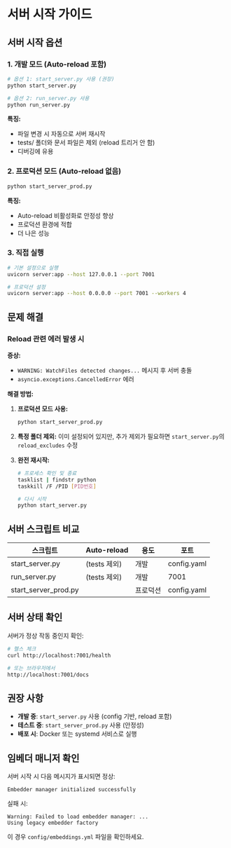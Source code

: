 # 서버 시작 가이드

## 서버 시작 옵션

### 1. 개발 모드 (Auto-reload 포함)
```bash
# 옵션 1: start_server.py 사용 (권장)
python start_server.py

# 옵션 2: run_server.py 사용
python run_server.py
```

**특징:**
- 파일 변경 시 자동으로 서버 재시작
- tests/ 폴더와 문서 파일은 제외 (reload 트리거 안 함)
- 디버깅에 유용

### 2. 프로덕션 모드 (Auto-reload 없음)
```bash
python start_server_prod.py
```

**특징:**
- Auto-reload 비활성화로 안정성 향상
- 프로덕션 환경에 적합
- 더 나은 성능

### 3. 직접 실행
```bash
# 기본 설정으로 실행
uvicorn server:app --host 127.0.0.1 --port 7001

# 프로덕션 설정
uvicorn server:app --host 0.0.0.0 --port 7001 --workers 4
```

## 문제 해결

### Reload 관련 에러 발생 시

**증상:**
- `WARNING: WatchFiles detected changes...` 메시지 후 서버 충돌
- `asyncio.exceptions.CancelledError` 에러

**해결 방법:**

1. **프로덕션 모드 사용:**
   ```bash
   python start_server_prod.py
   ```

2. **특정 폴더 제외:**
   이미 설정되어 있지만, 추가 제외가 필요하면 `start_server.py`의 `reload_excludes` 수정

3. **완전 재시작:**
   ```bash
   # 프로세스 확인 및 종료
   tasklist | findstr python
   taskkill /F /PID [PID번호]
   
   # 다시 시작
   python start_server.py
   ```

## 서버 스크립트 비교

| 스크립트 | Auto-reload | 용도 | 포트 |
|---------|------------|------|------|
| start_server.py | (tests 제외) | 개발 | config.yaml |
| run_server.py | (tests 제외) | 개발 | 7001 |
| start_server_prod.py | | 프로덕션 | config.yaml |

## 서버 상태 확인

서버가 정상 작동 중인지 확인:

```bash
# 헬스 체크
curl http://localhost:7001/health

# 또는 브라우저에서
http://localhost:7001/docs
```

## 권장 사항

- **개발 중**: `start_server.py` 사용 (config 기반, reload 포함)
- **테스트 중**: `start_server_prod.py` 사용 (안정성)
- **배포 시**: Docker 또는 systemd 서비스로 실행

## 임베더 매니저 확인

서버 시작 시 다음 메시지가 표시되면 정상:
```
Embedder manager initialized successfully
```

실패 시:
```
Warning: Failed to load embedder manager: ...
Using legacy embedder factory
```

이 경우 `config/embeddings.yml` 파일을 확인하세요.
